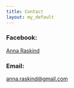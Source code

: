 ```yaml
---
title: Contact
layout: my_default
---
```


### Facebook: 
[Anna Raskind](https://www.facebook.com/profile.php?id=100009322834331)

### Email:
anna.raskind@gmail.com
